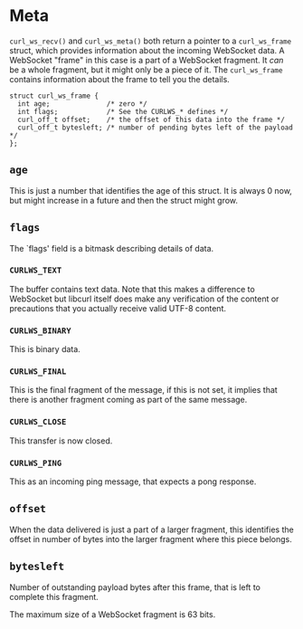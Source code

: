 # Meta

`curl_ws_recv()` and `curl_ws_meta()` both return a pointer to a
`curl_ws_frame` struct, which provides information about the incoming
WebSocket data. A WebSocket "frame" in this case is a part of a WebSocket
fragment. It *can* be a whole fragment, but it might only be a piece of
it. The `curl_ws_frame` contains information about the frame to tell you the
details.

    struct curl_ws_frame {
      int age;              /* zero */
      int flags;            /* See the CURLWS_* defines */
      curl_off_t offset;    /* the offset of this data into the frame */
      curl_off_t bytesleft; /* number of pending bytes left of the payload */
    };

## `age`

This is just a number that identifies the age of this struct. It is always 0
now, but might increase in a future and then the struct might grow.

## `flags`

The `flags' field is a bitmask describing details of data.

### `CURLWS_TEXT`
The buffer contains text data. Note that this makes a difference to WebSocket
but libcurl itself does make any verification of the content or precautions
that you actually receive valid UTF-8 content.

### `CURLWS_BINARY`
This is binary data.

### `CURLWS_FINAL`
This is the final fragment of the message, if this is not set, it implies that
there is another fragment coming as part of the same message.
 
### `CURLWS_CLOSE`
This transfer is now closed.

### `CURLWS_PING`
This as an incoming ping message, that expects a pong response.

## `offset`

When the data delivered is just a part of a larger fragment, this identifies
the offset in number of bytes into the larger fragment where this piece
belongs.

## `bytesleft`

Number of outstanding payload bytes after this frame, that is left to complete
this fragment.

The maximum size of a WebSocket fragment is 63 bits.
